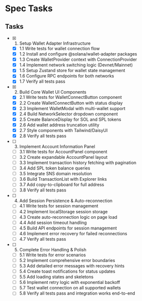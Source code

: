 # Spec Tasks

## Tasks

- [x] 1. Setup Wallet Adapter Infrastructure
  - [x] 1.1 Write tests for wallet connection flow
  - [x] 1.2 Install and configure @solana/wallet-adapter packages
  - [x] 1.3 Create WalletProvider context with ConnectionProvider
  - [x] 1.4 Implement network switching logic (Devnet/Mainnet)
  - [x] 1.5 Setup Zustand store for wallet state management
  - [x] 1.6 Configure RPC endpoints for both networks
  - [x] 1.7 Verify all tests pass

- [x] 2. Build Core Wallet UI Components
  - [x] 2.1 Write tests for WalletConnectButton component
  - [x] 2.2 Create WalletConnectButton with status display
  - [x] 2.3 Implement WalletModal with multi-wallet support
  - [x] 2.4 Build NetworkSelector dropdown component
  - [x] 2.5 Create BalanceDisplay for SOL and SPL tokens
  - [x] 2.6 Add wallet address truncation utility
  - [x] 2.7 Style components with Tailwind/DaisyUI
  - [x] 2.8 Verify all tests pass

- [ ] 3. Implement Account Information Panel
  - [ ] 3.1 Write tests for AccountPanel component
  - [ ] 3.2 Create expandable AccountPanel layout
  - [ ] 3.3 Implement transaction history fetching with pagination
  - [ ] 3.4 Add SPL token balance queries
  - [ ] 3.5 Integrate SNS domain resolution
  - [ ] 3.6 Build TransactionList with Explorer links
  - [ ] 3.7 Add copy-to-clipboard for full address
  - [ ] 3.8 Verify all tests pass

- [ ] 4. Add Session Persistence & Auto-reconnection
  - [ ] 4.1 Write tests for session management
  - [ ] 4.2 Implement localStorage session storage
  - [ ] 4.3 Create auto-reconnection logic on page load
  - [ ] 4.4 Add session timeout handling
  - [ ] 4.5 Build API endpoints for session management
  - [ ] 4.6 Implement error recovery for failed reconnections
  - [ ] 4.7 Verify all tests pass

- [ ] 5. Complete Error Handling & Polish
  - [ ] 5.1 Write tests for error scenarios
  - [ ] 5.2 Implement comprehensive error boundaries
  - [ ] 5.3 Add detailed error messages with recovery hints
  - [ ] 5.4 Create toast notifications for status updates
  - [ ] 5.5 Add loading states and skeletons
  - [ ] 5.6 Implement retry logic with exponential backoff
  - [ ] 5.7 Test wallet connection on all supported wallets
  - [ ] 5.8 Verify all tests pass and integration works end-to-end